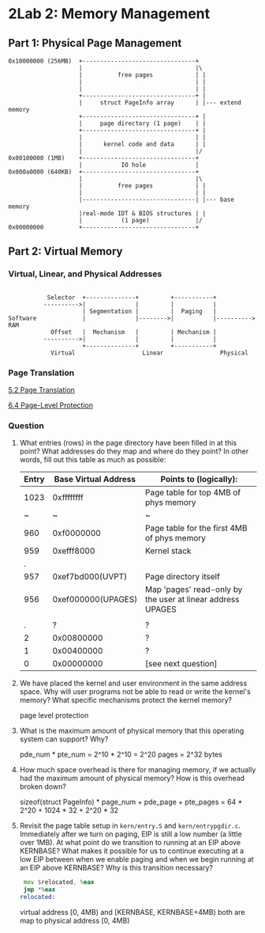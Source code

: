 # 2Lab 2: Memory Management

## Part 1: Physical Page Management

```
0x10000000 (256MB)  +--------------------------------+
                    |                                |\
                    |          free pages            | |
                    |                                | |
                    |                                | |
                    +--------------------------------+ |
                    |     struct PageInfo array      | |--- extend memory
                    +--------------------------------+ |
                    |     page directory (1 page)    | |
                    +--------------------------------+ |
                    |                                | |
                    |      kernel code and data      | |
                    |                                |/
0x00100000 (1MB)    +--------------------------------+
                    |           IO hole              |
0x000a0000 (640KB)  +--------------------------------+
                    |                                |\
                    |          free pages            | |
                    |                                | |
                    |--------------------------------| |--- base memory
                    |real-mode IDT & BIOS structures | |
                    |           (1 page)             |/
0x00000000          +--------------------------------+
```

## Part 2: Virtual Memory

### Virtual, Linear, and Physical Addresses

```

           Selector  +--------------+         +-----------+
          ---------->|              |         |           |
                     | Segmentation |         |  Paging   |
Software             |              |-------->|           |---------->  RAM
            Offset   |  Mechanism   |         | Mechanism |
          ---------->|              |         |           |
                     +--------------+         +-----------+
            Virtual                   Linear                Physical
```

### Page Translation

[5.2 Page Translation](https://pdos.csail.mit.edu/6.828/2018/readings/i386/s05_02.htm)

[6.4 Page-Level Protection](https://pdos.csail.mit.edu/6.828/2018/readings/i386/s06_04.htm)

### Question

1. What entries (rows) in the page directory have been filled in at this point? What addresses do they map and where do they point? In other words, fill out this table as much as possible:

   | Entry | Base Virtual Address | Points to (logically):                                     |
   | ----- | -------------------- | ---------------------------------------------------------- |
   | 1023  | 0xffffffff           | Page table for top 4MB of phys memory                      |
   | ~     | ~                    | ~                                                          |
   | 960   | 0xf0000000           | Page table for the first 4MB of phys memory                |
   | 959   | 0xefff8000           | Kernel stack                                               |
   | .     |                      |                                                            |
   | 957   | 0xef7bd000(UVPT)     | Page directory itself                                      |
   | 956   | 0xef000000(UPAGES)   | Map 'pages' read-only by the user at linear address UPAGES |
   |       |                      |                                                            |
   | .     | ?                    | ?                                                          |
   | 2     | 0x00800000           | ?                                                          |
   | 1     | 0x00400000           | ?                                                          |
   | 0     | 0x00000000           | [see next question]                                        |

2. We have placed the kernel and user environment in the same address space. Why will user programs not be able to read or write the kernel's memory? What specific mechanisms protect the kernel memory?

   page level protection

3. What is the maximum amount of physical memory that this operating system can support? Why?

   pde_num * pte_num = 2^10 * 2^10 = 2^20 pages = 2^32 bytes

4. How much space overhead is there for managing memory, if we actually had the maximum amount of physical memory? How is this overhead broken down?

   sizeof(struct PageInfo) * page_num + pde_page + pte_pages = 64 * 2^20 + 1024 * 32 + 2^20 * 32

5. Revisit the page table setup in `kern/entry.S` and `kern/entrypgdir.c`. Immediately after we turn on paging, EIP is still a low number (a little over 1MB). At what point do we transition to running at an EIP above KERNBASE? What makes it possible for us to continue executing at a low EIP between when we enable paging and when we begin running at an EIP above KERNBASE? Why is this transition necessary?

   ```asm
   	mov	$relocated, %eax
   	jmp	*%eax
   relocated:
   ```

   virtual address [0, 4MB) and [KERNBASE, KERNBASE+4MB) both are map to physical address [0, 4MB)





